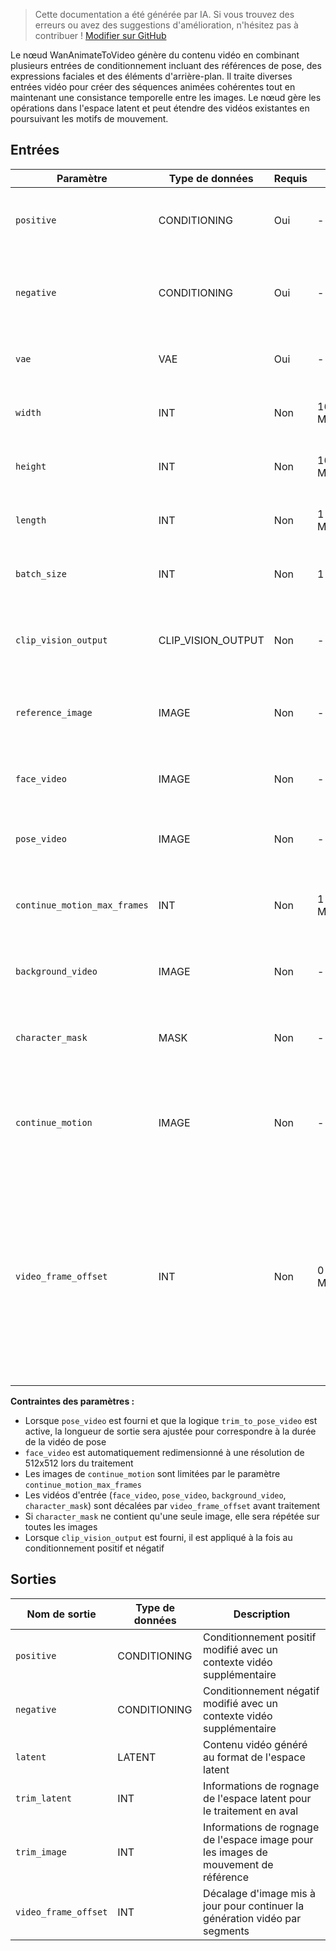 > Cette documentation a été générée par IA. Si vous trouvez des erreurs ou avez des suggestions d'amélioration, n'hésitez pas à contribuer ! [Modifier sur GitHub](https://github.com/Comfy-Org/embedded-docs/blob/main/comfyui_embedded_docs/docs/WanAnimateToVideo/fr.md)

Le nœud WanAnimateToVideo génère du contenu vidéo en combinant plusieurs entrées de conditionnement incluant des références de pose, des expressions faciales et des éléments d'arrière-plan. Il traite diverses entrées vidéo pour créer des séquences animées cohérentes tout en maintenant une consistance temporelle entre les images. Le nœud gère les opérations dans l'espace latent et peut étendre des vidéos existantes en poursuivant les motifs de mouvement.

## Entrées

| Paramètre | Type de données | Requis | Plage | Description |
|-----------|-----------|----------|-------|-------------|
| `positive` | CONDITIONING | Oui | - | Conditionnement positif pour guider la génération vers le contenu souhaité |
| `negative` | CONDITIONING | Oui | - | Conditionnement négatif pour éloigner la génération du contenu indésirable |
| `vae` | VAE | Oui | - | Modèle VAE utilisé pour l'encodage et le décodage des données d'image |
| `width` | INT | Non | 16 à MAX_RESOLUTION | Largeur de la vidéo de sortie en pixels (par défaut : 832, pas : 16) |
| `height` | INT | Non | 16 à MAX_RESOLUTION | Hauteur de la vidéo de sortie en pixels (par défaut : 480, pas : 16) |
| `length` | INT | Non | 1 à MAX_RESOLUTION | Nombre d'images à générer (par défaut : 77, pas : 4) |
| `batch_size` | INT | Non | 1 à 4096 | Nombre de vidéos à générer simultanément (par défaut : 1) |
| `clip_vision_output` | CLIP_VISION_OUTPUT | Non | - | Sortie optionnelle du modèle de vision CLIP pour un conditionnement supplémentaire |
| `reference_image` | IMAGE | Non | - | Image de référence utilisée comme point de départ pour la génération |
| `face_video` | IMAGE | Non | - | Entrée vidéo fournissant un guidage des expressions faciales |
| `pose_video` | IMAGE | Non | - | Entrée vidéo fournissant un guidage de la pose et du mouvement |
| `continue_motion_max_frames` | INT | Non | 1 à MAX_RESOLUTION | Nombre maximum d'images à continuer à partir du mouvement précédent (par défaut : 5, pas : 4) |
| `background_video` | IMAGE | Non | - | Vidéo d'arrière-plan à composer avec le contenu généré |
| `character_mask` | MASK | Non | - | Masque définissant les régions des personnages pour un traitement sélectif |
| `continue_motion` | IMAGE | Non | - | Séquence de mouvement précédente à partir de laquelle continuer pour la consistance temporelle |
| `video_frame_offset` | INT | Non | 0 à MAX_RESOLUTION | Le nombre d'images à avancer dans toutes les vidéos d'entrée. Utilisé pour générer des vidéos plus longues par segments. Connectez à la sortie video_frame_offset du nœud précédent pour étendre une vidéo. (par défaut : 0, pas : 1) |

**Contraintes des paramètres :**

- Lorsque `pose_video` est fourni et que la logique `trim_to_pose_video` est active, la longueur de sortie sera ajustée pour correspondre à la durée de la vidéo de pose
- `face_video` est automatiquement redimensionné à une résolution de 512x512 lors du traitement
- Les images de `continue_motion` sont limitées par le paramètre `continue_motion_max_frames`
- Les vidéos d'entrée (`face_video`, `pose_video`, `background_video`, `character_mask`) sont décalées par `video_frame_offset` avant traitement
- Si `character_mask` ne contient qu'une seule image, elle sera répétée sur toutes les images
- Lorsque `clip_vision_output` est fourni, il est appliqué à la fois au conditionnement positif et négatif

## Sorties

| Nom de sortie | Type de données | Description |
|-------------|-----------|-------------|
| `positive` | CONDITIONING | Conditionnement positif modifié avec un contexte vidéo supplémentaire |
| `negative` | CONDITIONING | Conditionnement négatif modifié avec un contexte vidéo supplémentaire |
| `latent` | LATENT | Contenu vidéo généré au format de l'espace latent |
| `trim_latent` | INT | Informations de rognage de l'espace latent pour le traitement en aval |
| `trim_image` | INT | Informations de rognage de l'espace image pour les images de mouvement de référence |
| `video_frame_offset` | INT | Décalage d'image mis à jour pour continuer la génération vidéo par segments |
